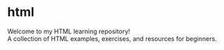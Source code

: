 # html <br>

Welcome to my HTML learning repository! <br>
A collection of HTML examples, exercises, and resources for beginners.
